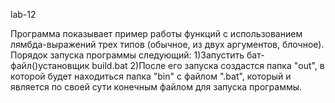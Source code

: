 lab-12

Программа показывает пример работы функций с использованием лямбда-выражений трех типов (обычное, из двух аргументов, блочное).
Порядок запуска программы следующий: 
1)Запустить бат-файл()установщик build.bat
2)После его запуска создастся папка "out", в которой будет находиться папка "bin" с файлом ".bat", который и является по своей сути конечным файлом для запуска программы.
